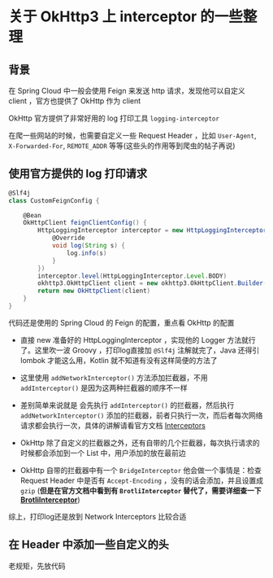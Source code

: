 # 关于 OkHttp3 上 interceptor 的一些整理

## 背景

在 Spring Cloud 中一般会使用 Feign 来发送 http 请求，发现他可以自定义 client ，官方也提供了 OkHttp 作为 client

OkHttp 官方提供了非常好用的 log 打印工具 `logging-interceptor`

在爬一些网站的时候，也需要自定义一些 Request Header ，比如 `User-Agent`, `X-Forwarded-For`, `REMOTE_ADDR` 等等(这些头的作用等到爬虫的帖子再说)


## 使用官方提供的 log 打印请求

```groovy
@Slf4j
class CustomFeignConfig {

    @Bean
    OkHttpClient feignClientConfig() {
        HttpLoggingInterceptor interceptor = new HttpLoggingInterceptor(new HttpLoggingInterceptor.Logger() {
            @Override
            void log(String s) {
                log.info(s)
            }
        })
        interceptor.level(HttpLoggingInterceptor.Level.BODY)
        okhttp3.OkHttpClient client = new okhttp3.OkHttpClient.Builder().addNetworkInterceptor(interceptor).build()
        return new OkHttpClient(client)
    }
}
```

代码还是使用的 Spring Cloud 的 Feign 的配置，重点看 OkHttp 的配置

- 直接 new 准备好的 HttpLoggingInterceptor ，实现他的 Logger 方法就行了。这里吹一波 Groovy ，打印log直接加 `@Slf4j` 注解就完了，Java 还得引 lombok 才能这么用，Kotlin 就不知道有没有这样简便的方法了

- 这里使用 `addNetworkInterceptor()` 方法添加拦截器，不用 `addInterceptor()` 是因为这两种拦截器的顺序不一样

- 差别简单来说就是 会先执行 `addInterceptor()` 的拦截器，然后执行 `addNetworkInterceptor()` 添加的拦截器，前者只执行一次，而后者每次网络请求都会执行一次，具体的讲解请看官方文档 [Interceptors](https://square.github.io/okhttp/interceptors/)

- OkHttp 除了自定义的拦截器之外，还有自带的几个拦截器，每次执行请求的时候都会添加到一个 List 中，用户添加的放在最前边

- OkHttp 自带的拦截器中有一个 `BridgeInterceptor` 他会做一个事情是：检查 Request Header 中是否有 `Accept-Encoding` ，没有的话会添加，并且设置成 `gzip` (**但是在官方文档中看到有 `BrotliInterceptor` 替代了，需要详细查一下[BrotliInterceptor](https://square.github.io/okhttp/4.x/okhttp-brotli/okhttp3.brotli/-brotli-interceptor/)**)

综上，打印log还是放到 Network Interceptors 比较合适


## 在 Header 中添加一些自定义的头

老规矩，先放代码

```groovy

```